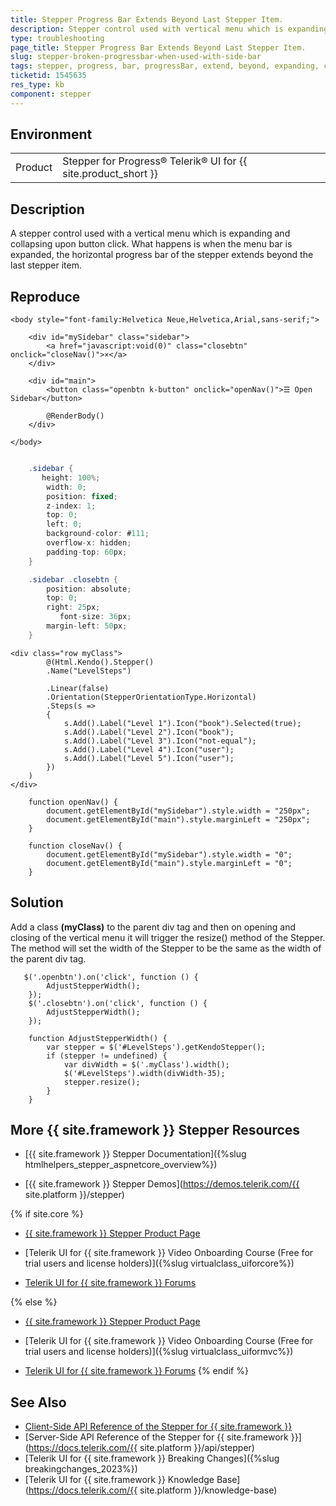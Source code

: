 ```yaml
---
title: Stepper Progress Bar Extends Beyond Last Stepper Item.
description: Stepper control used with vertical menu which is expanding and collapsing upon button click. What happen is when menu bar is expanded, the horizontal progress bar of stepper extends beyond last stepper item.
type: troubleshooting
page_title: Stepper Progress Bar Extends Beyond Last Stepper Item.
slug: stepper-broken-progressbar-when-used-with-side-bar
tags: stepper, progress, bar, progressBar, extend, beyond, expanding, collapsing, vertical, menu
ticketid: 1545635
res_type: kb
component: stepper
---
```


## Environment

<table>
 <tr>
  <td>Product</td>
  <td>Stepper for Progress® Telerik® UI for {{ site.product_short }}</td>
 </tr>
</table>


## Description

A stepper control used with a vertical menu which is expanding and collapsing upon button click. What happens is when the menu bar is expanded, the horizontal progress bar of the stepper extends beyond the last stepper item.

## Reproduce


```Razor _Layout.cshtml
<body style="font-family:Helvetica Neue,Helvetica,Arial,sans-serif;">

    <div id="mySidebar" class="sidebar">
        <a href="javascript:void(0)" class="closebtn" onclick="closeNav()">×</a>
    </div>

    <div id="main">
        <button class="openbtn k-button" onclick="openNav()">☰ Open Sidebar</button>

        @RenderBody()
    </div>

</body>
```
```C# style.css

    .sidebar {
       height: 100%;
        width: 0;
        position: fixed;
        z-index: 1;
        top: 0;
        left: 0;
        background-color: #111;
        overflow-x: hidden;
        padding-top: 60px;
    }

    .sidebar .closebtn {
        position: absolute;
        top: 0;
        right: 25px;
           font-size: 36px;
        margin-left: 50px;
    }
```
```Razor Index.cshtml
<div class="row myClass">
        @(Html.Kendo().Stepper()
        .Name("LevelSteps")

        .Linear(false)
        .Orientation(StepperOrientationType.Horizontal)
        .Steps(s =>
        {
            s.Add().Label("Level 1").Icon("book").Selected(true);
            s.Add().Label("Level 2").Icon("book");
            s.Add().Label("Level 3").Icon("not-equal");
            s.Add().Label("Level 4").Icon("user");
            s.Add().Label("Level 5").Icon("user");
        })
    )
</div>
```
```JS script.js
    function openNav() {
        document.getElementById("mySidebar").style.width = "250px";
        document.getElementById("main").style.marginLeft = "250px";
    }

    function closeNav() {
        document.getElementById("mySidebar").style.width = "0";
        document.getElementById("main").style.marginLeft = "0";
    }
```

## Solution

 Add a class **(myClass)** to the parent div tag and then on opening and closing of the vertical menu it will trigger the resize() method of the Stepper. The method will set the width of the Stepper to be the same as the width of the parent div tag.

```
   $('.openbtn').on('click', function () {
        AdjustStepperWidth();
    });
    $('.closebtn').on('click', function () {
        AdjustStepperWidth();
    });

    function AdjustStepperWidth() {
        var stepper = $('#LevelSteps').getKendoStepper();
        if (stepper != undefined) {
            var divWidth = $('.myClass').width();
            $('#LevelSteps').width(divWidth-35);
            stepper.resize();
        }
    }
```

## More {{ site.framework }} Stepper Resources

* [{{ site.framework }} Stepper Documentation]({%slug htmlhelpers_stepper_aspnetcore_overview%})

* [{{ site.framework }} Stepper Demos](https://demos.telerik.com/{{ site.platform }}/stepper)

{% if site.core %}
* [{{ site.framework }} Stepper Product Page](https://www.telerik.com/aspnet-core-ui/stepper)

* [Telerik UI for {{ site.framework }} Video Onboarding Course (Free for trial users and license holders)]({%slug virtualclass_uiforcore%})

* [Telerik UI for {{ site.framework }} Forums](https://www.telerik.com/forums/aspnet-core-ui)

{% else %}
* [{{ site.framework }} Stepper Product Page](https://www.telerik.com/aspnet-mvc/stepper)

* [Telerik UI for {{ site.framework }} Video Onboarding Course (Free for trial users and license holders)]({%slug virtualclass_uiformvc%})

* [Telerik UI for {{ site.framework }} Forums](https://www.telerik.com/forums/aspnet-mvc)
{% endif %}

## See Also

* [Client-Side API Reference of the Stepper for {{ site.framework }}](https://docs.telerik.com/kendo-ui/api/javascript/ui/stepper)
* [Server-Side API Reference of the Stepper for {{ site.framework }}](https://docs.telerik.com/{{ site.platform }}/api/stepper)
* [Telerik UI for {{ site.framework }} Breaking Changes]({%slug breakingchanges_2023%})
* [Telerik UI for {{ site.framework }} Knowledge Base](https://docs.telerik.com/{{ site.platform }}/knowledge-base)
